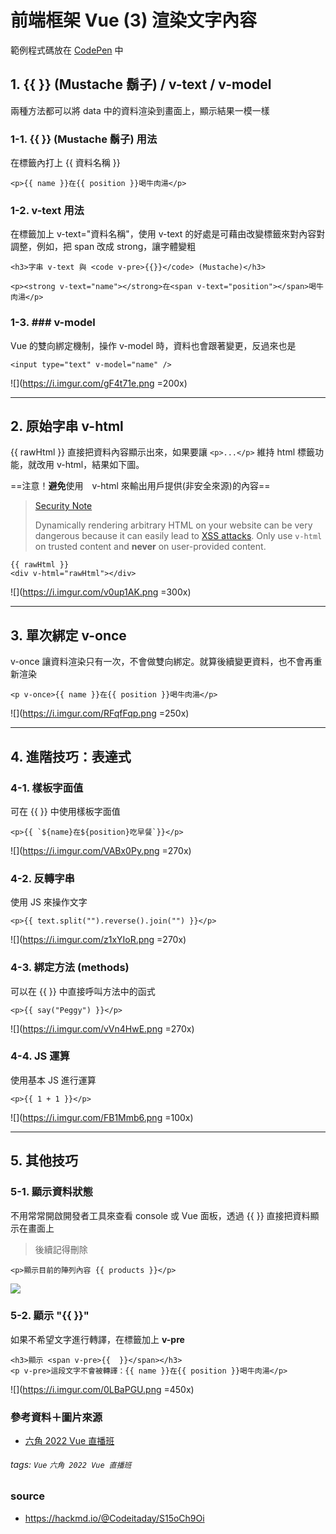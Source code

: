 # 前端框架 Vue (3) 渲染文字內容

範例程式碼放在 [CodePen](https://codepen.io/mogzbvfl-the-reactor/pen/GRBKOby) 中

## 1. {{ }} (Mustache 鬍子) / v-text / v-model
兩種方法都可以將 data 中的資料渲染到畫面上，顯示結果一模一樣


### 1-1. {{ }} (Mustache 鬍子) 用法
在標籤內打上 {{ 資料名稱 }}

```htmlmixed=
<p>{{ name }}在{{ position }}喝牛肉湯</p>
```


### 1-2. v-text 用法
在標籤加上 v-text="資料名稱"，使用 v-text 的好處是可藉由改變標籤來對內容對調整，例如，把 span 改成 strong，讓字體變粗

```htmlmixed= 
<h3>字串 v-text 與 <code v-pre>{{}}</code> (Mustache)</h3>
```

```htmlmixed= 
<p><strong v-text="name"></strong>在<span v-text="position"></span>喝牛肉湯</p>
```

### 1-3. ### v-model
Vue 的雙向綁定機制，操作 v-model 時，資料也會跟著變更，反過來也是

```htmlmixed=
<input type="text" v-model="name" />
```

![](https://i.imgur.com/gF4t71e.png =200x)


---
## 2. 原始字串 v-html 
{{ rawHtml }} 直接把資料內容顯示出來，如果要讓 `<p>...</p>` 維持 html 標籤功能，就改用 v-html，結果如下圖。

==注意！**避免**使用　v-html 來輸出用戶提供(非安全來源)的內容==

> [Security Note](https://vuejs.org//api/built-in-directives.html#v-html)
> 
> Dynamically rendering arbitrary HTML on your website can be very dangerous because it can easily lead to [XSS attacks](https://en.wikipedia.org/wiki/Cross-site_scripting). Only use `v-html` on trusted content and **never** on user-provided content.


```htmlmixed=
{{ rawHtml }}
<div v-html="rawHtml"></div>
```
![](https://i.imgur.com/v0up1AK.png =300x)

---
## 3. 單次綁定 v-once
v-once 讓資料渲染只有一次，不會做雙向綁定。就算後續變更資料，也不會再重新渲染

```htmlmixed=
<p v-once>{{ name }}在{{ position }}喝牛肉湯</p>
```
![](https://i.imgur.com/RFqfFqp.png =250x)


---
## 4. 進階技巧：表達式

### 4-1. 樣板字面值
可在 {{ }} 中使用樣板字面值

```htmlmixed=
<p>{{ `${name}在${position}吃早餐`}}</p>
```
![](https://i.imgur.com/VABx0Py.png =270x)

### 4-2. 反轉字串
使用 JS 來操作文字

```htmlmixed=
<p>{{ text.split("").reverse().join("") }}</p>
```
![](https://i.imgur.com/z1xYIoR.png =270x)

### 4-3. 綁定方法 (methods)
可以在 {{ }} 中直接呼叫方法中的函式

```htmlmixed=
<p>{{ say("Peggy") }}</p>
```
![](https://i.imgur.com/vVn4HwE.png =270x)

### 4-4. JS 運算
使用基本 JS 進行運算

```htmlmixed=
<p>{{ 1 + 1 }}</p>
```
![](https://i.imgur.com/FB1Mmb6.png =100x)


---
## 5. 其他技巧

### 5-1. 顯示資料狀態
不用常常開啟開發者工具來查看 console 或 Vue 面板，透過 {{  }} 直接把資料顯示在畫面上 

> 後續記得刪除

```htmlmixed=
<p>顯示目前的陣列內容 {{ products }}</p>
```
![](https://i.imgur.com/1lUIEAL.png)


### 5-2. 顯示 "{{ }}"
如果不希望文字進行轉譯，在標籤加上 **v-pre**

```htmlmixed=
<h3>顯示 <span v-pre>{{  }}</span></h3>
<p v-pre>這段文字不會被轉譯：{{ name }}在{{ position }}喝牛肉湯</p>
```
![](https://i.imgur.com/0LBaPGU.png =450x)

### 參考資料＋圖片來源
- [六角 2022 Vue 直播班](https://www.hexschool.com/courses/vue-training.html)

###### tags: `Vue` `六角 2022 Vue 直播班`

### source
- https://hackmd.io/@Codeitaday/S15oCh9Oi